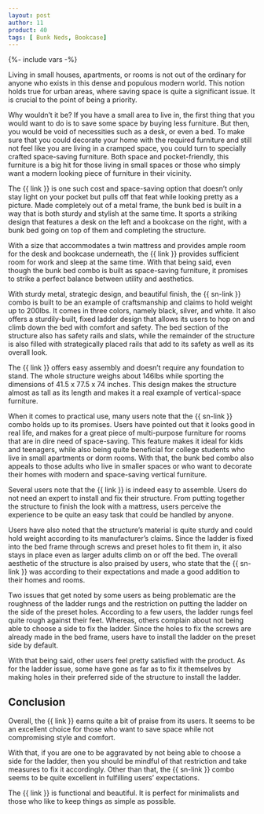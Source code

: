 ```yaml
---
layout: post
author: 11
product: 40
tags: [ Bunk Neds, Bookcase]
---
```


{%- include vars -%}

Living in small houses, apartments, or rooms is not out of the ordinary for anyone who exists in this dense and populous modern world. This notion holds true for urban areas, where saving space is quite a significant issue. It is crucial to the point of being a priority.

Why wouldn’t it be? If you have a small area to live in, the first thing that you would want to do is to save some space by buying less furniture. But then, you would be void of necessities such as a desk, or even a bed. To make sure that you could decorate your home with the required furniture and still not feel like you are living in a cramped space, you could turn to specially crafted space-saving furniture. Both space and pocket-friendly, this furniture is a big hit for those living in small spaces or those who simply want a modern looking piece of furniture in their vicinity.


The {{ link }} is one such cost and space-saving option that doesn’t only stay light on your pocket but pulls off that feat while looking pretty as a picture. Made completely out of a metal frame, the bunk bed is built in a way that is both sturdy and stylish at the same time. It sports a striking design that features a desk on the left and a bookcase on the right, with a bunk bed going on top of them and completing the structure.


With a size that accommodates a twin mattress and provides ample room for the desk and bookcase underneath, the {{ link }} provides sufficient room for work and sleep at the same time. With that being said, even though the bunk bed combo is built as space-saving furniture, it promises to strike a perfect balance between utility and aesthetics.


With sturdy metal, strategic design, and beautiful finish, the {{ sn-link }} combo is built to be an example of craftsmanship and claims to hold weight up to 200lbs. It comes in three colors, namely black, silver, and white. It also offers a sturdily-built, fixed ladder design that allows its users to hop on and climb down the bed with comfort and safety. The bed section of the structure also has safety rails and slats, while the remainder of the structure is also filled with strategically placed rails that add to its safety as well as its overall look.

 
The {{ link }} offers easy assembly and doesn’t require any foundation to stand. The whole structure weighs about 146lbs while sporting the dimensions of 41.5 x 77.5 x 74 inches. This design makes the structure almost as tall as its length and makes it a real example of vertical-space furniture.

When it comes to practical use, many users note that the {{ sn-link }} combo holds up to its promises. Users have pointed out that it looks good in real life, and makes for a great piece of multi-purpose furniture for rooms that are in dire need of space-saving. This feature makes it ideal for kids and teenagers, while also being quite beneficial for college students who live in small apartments or dorm rooms. With that, the bunk bed combo also appeals to those adults who live in smaller spaces or who want to decorate their homes with modern and space-saving vertical furniture.


Several users note that the {{ link }} is indeed easy to assemble. Users do not need an expert to install and fix their structure. From putting together the structure to finish the look with a mattress, users perceive the experience to be quite an easy task that could be handled by anyone.

 
Users have also noted that the structure’s material is quite sturdy and could hold weight according to its manufacturer’s claims. Since the ladder is fixed into the bed frame through screws and preset holes to fit them in, it also stays in place even as larger adults climb on or off the bed. The overall aesthetic of the structure is also praised by users, who state that the {{ sn-link }} was according to their expectations and made a good addition to their homes and rooms.
 
Two issues that get noted by some users as being problematic are the roughness of the ladder rungs and the restriction on putting the ladder on the side of the preset holes. According to a few users, the ladder rungs feel quite rough against their feet. Whereas, others complain about not being able to choose a side to fix the ladder. Since the holes to fix the screws are already made in the bed frame, users have to install the ladder on the preset side by default.

 

With that being said, other users feel pretty satisfied with the product. As for the ladder issue, some have gone as far as to fix it themselves by making holes in their preferred side of the structure to install the ladder.


## Conclusion

Overall, the {{ link }} earns quite a bit of praise from its users. It seems to be an excellent choice for those who want to save space while not compromising style and comfort.

With that, if you are one to be aggravated by not being able to choose a side for the ladder, then you should be mindful of that restriction and take measures to fix it accordingly. Other than that, the {{ sn-link }} combo seems to be quite excellent in fulfilling users’ expectations.

The {{ link }} is functional and beautiful. It is perfect for minimalists and those who like to keep things as simple as possible.
